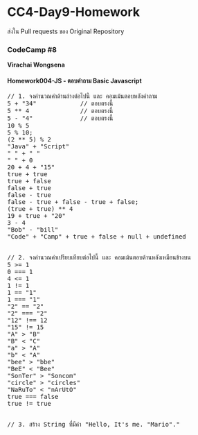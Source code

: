 # CC4-Day9-Homework
ส่งใน Pull requests ของ Original Repository

### CodeCamp #8
__Virachai Wongsena__

#### Homework004-JS - ตอบคำถาม Basic Javascript

<pre>
// 1. จงคำนวณค่าด้านล่างต่อไปนี้ และ คอมเม้นตอบหลังคำถาม
5 + "34"            // ตอบตรงนี้
5 ** 4              // ตอบตรงนี้
5 - "4"             // ตอบตรงนี้
10 % 5
5 % 10;
(2 ** 5) % 2
"Java" + "Script"
" " + " "
" " + 0
20 + 4 + "15"
true + true
true + false
false + true
false - true
false - true + false - true + false;
(true + true) ** 4
19 + true + "20"
3 - 4
"Bob" - "bill"
"Code" + "Camp" + true + false + null + undefined


// 2. จงคำนวณค่าเปรียบเทียบต่อไปนี้ และ คอมเม้นตอบด้านหลังเหมือนข้างบน
5 >= 1
0 === 1
4 <= 1
1 != 1
1 == "1"
1 === "1"
"2" == "2"
"2" === "2"
"12" !== 12
"15" != 15
"A" > "B"
"B" < "C"
"a" > "A"
"b" < "A"
"bee" > "bbe"
"BeE" < "Bee"
"SonTer" > "Soncom"
"circle" > "circles"
"NaRuTo" < "nArUtO"
true === false
true != true


// 3. สร้าง String ที่มีค่า "Hello, It's me. "Mario"."
</pre>